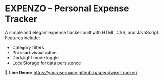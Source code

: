 # EXPENZO – Personal Expense Tracker

A simple and elegant expense tracker built with HTML, CSS, and JavaScript. Features include:

- Category filters
- Pie chart visualization
- Dark/light mode toggle
- LocalStorage for data persistence

🔗 **Live Demo:** https://yourusername.github.io/spendwise-tracker/
